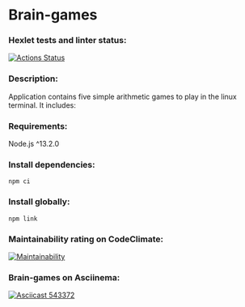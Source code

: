 # Brain-games

### Hexlet tests and linter status:
[![Actions Status](https://github.com/ikki-li/frontend-project-44/workflows/hexlet-check/badge.svg)](https://github.com/ikki-li/frontend-project-44/actions)

### Description:
Application contains five simple arithmetic games to play in the linux terminal. It includes:

### Requirements:
Node.js ^13.2.0

### Install dependencies:
```
npm ci
``` 
### Install globally:
```
npm link
```

### Maintainability rating on CodeClimate:
 [![Maintainability](https://api.codeclimate.com/v1/badges/f4b7aa860861316b85f3/maintainability)](https://codeclimate.com/github/ikki-li/frontend-project-44/maintainability)

### Brain-games on Asciinema:

[![Asciicast 543372](https://asciinema.org/a/545362.svg)](https://asciinema.org/a/545362)
